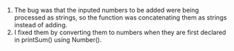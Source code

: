1) The bug was that the inputed numbers to be added were being processed as strings, so the function was concatenating them as strings instead of adding.
2) I fixed them by converting them to numbers when they are first declared in printSum() using Number().